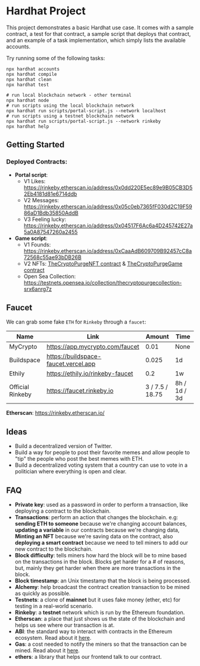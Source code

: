 # Hardhat Project

This project demonstrates a basic Hardhat use case. It comes with a sample contract, a test for that contract, a sample script that deploys that contract, and an example of a task implementation, which simply lists the available accounts.

Try running some of the following tasks:

```shell
npx hardhat accounts
npx hardhat compile
npx hardhat clean
npx hardhat test

# run local blockchain network - other terminal
npx hardhat node
# run scripts using the local blockchain network
npx hardhat run scripts/portal-script.js --network localhost
# run scripts using a testnet blockchain network
npx hardhat run scripts/portal-script.js --network rinkeby
npx hardhat help
```

## Getting Started

### Deployed Contracts:

- **Portal script**:
  - V1 Likes: https://rinkeby.etherscan.io/address/0x0dd220E5ec89e9B05CB3D52Eb4181d81e6714ddb
  - V2 Messages: https://rinkeby.etherscan.io/address/0x05c0eb7365fF030d2C19F5986aD1Bdb35850AddB
  - V3 Feeling lucky: https://rinkeby.etherscan.io/address/0x04517F6Ac6a4D245742E27a5a0A87547260a2455
- **Game script**:
  - V1 Founds: https://rinkeby.etherscan.io/address/0xCaaAdB609709B92457cC8a72568c55ae93bDB26B
  - V2 NFTs: [TheCryptoPurgeNFT contract](https://rinkeby.etherscan.io/address/0x88793FBDA711A63C0317E63d1e5ee0ff11DE72B2) & [TheCryptoPurgeGame contract](https://rinkeby.etherscan.io/address/0x81B6c8780FdfdDF65C545e1f74ce352379eBd36c)
  - Open Sea Collection: https://testnets.opensea.io/collection/thecryptopurgecollection-srx6anrg7z

## Faucet

We can grab some fake `ETH` for `Rinkeby` through a `faucet`:

| Name             | Link                                 | Amount          | Time         |
|------------------|--------------------------------------|-----------------|--------------|
| MyCrypto         | https://app.mycrypto.com/faucet      | 0.01            | None         |
| Buildspace       | https://buildspace-faucet.vercel.app | 0.025           | 1d           |
| Ethily           | https://ethily.io/rinkeby-faucet     | 0.2             | 1w           |
| Official Rinkeby | https://faucet.rinkeby.io            | 3 / 7.5 / 18.75 | 8h / 1d / 3d |

**Etherscan**: https://rinkeby.etherscan.io/

## Ideas

- Build a decentralized version of Twitter.
- Build a way for people to post their favorite memes and allow people to "tip" the people who post the best memes with ETH.
- Build a decentralized voting system that a country can use to vote in a politician where everything is open and clear.

## FAQ

- **Private key**: used as a password in order to perform a transaction, like deploying a contract to the blockchain.
- **Transactions**: perform an action that changes the blockchain. e.g: **sending ETH to someone** because we're changing account balances, **updating a variable** in our contracts because we're changing data, **Minting an NFT** because we're saving data on the contract, also **deploying a smart contract** because we need to tell miners to add our new contract to the blockchain.
- **Block difficulty**: tells miners how hard the block will be to mine based on the transactions in the block. Blocks get harder for a # of reasons, but, mainly they get harder when there are more transactions in the block.
- **Block timestamp**: an Unix timestamp that the block is being processed.
- **Alchemy**: help broadcast the contract creation transaction to be mined as quickly as possible.
- **Testnets**: a clone of **mainnet** but it uses fake money (ether, etc) for testing in a real-world scenario.
- **Rinkeby**: a **testnet** network which is run by the Ethereum foundation.
- **Etherscan**: a place that just shows us the state of the blockchain and helps us see where our transaction is at.
- **ABI**: the standard way to interact with contracts in the Ethereum ecosystem. Read about it [here](https://docs.soliditylang.org/en/v0.5.3/abi-spec.html).
- **Gas**: a cost needed to notify the miners so that the transaction can be mined. Read about it [here](https://ethereum.org/en/developers/docs/gas/).
- **ethers**: a library that helps our frontend talk to our contract.